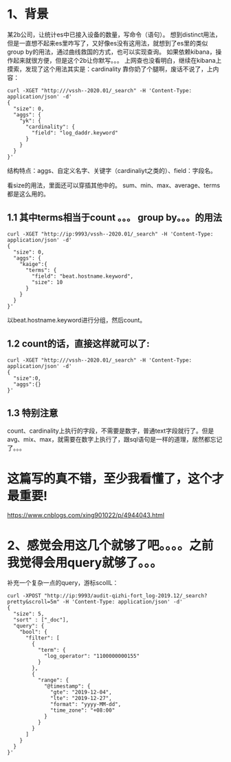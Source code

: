 # 1、背景
某2b公司，让统计es中已接入设备的数量，写命令（语句）。
想到distinct用法，但是一直想不起来es里咋写了，又好像es没有这用法，就想到了es里的类似group by的用法，通过曲线救国的方式，也可以实现查询。
如果依赖kibana，操作起来就很方便，但是这个2b让你默写。。。
上网查也没看明白，继续在kibana上摸索，发现了这个用法其实是：cardinality 靠你奶了个腿啊，废话不说了，上内容：
```
curl -XGET "http:///vssh--2020.01/_search" -H 'Content-Type: application/json' -d'
{
  "size": 0,
  "aggs": {
    "yk": {
      "cardinality": {
        "field": "log_daddr.keyword"
      }
    }
  }
}'
```
结构特点：aggs、自定义名字、关键字（cardinaliyt之类的）、field：字段名。

看size的用法，里面还可以穿插其他中的。 sum、min、max、average、terms都是这么用的。
## 1.1 其中terms相当于count 。。。 group by。。。的用法
```
curl -XGET "http://ip:9993/vssh--2020.01/_search" -H 'Content-Type: application/json' -d'
{
  "size": 0, 
  "aggs": {
    "kaige":{
      "terms": {
        "field": "beat.hostname.keyword",
        "size": 10
      }
    }
  }
}'
```
以beat.hostname.keyword进行分组，然后count。
## 1.2 count的话，直接这样就可以了:
```
curl -XGET "http:///vssh--2020.01/_search" -H 'Content-Type: application/json' -d'
{
  "size":0,
  "aggs":{}
}'
```

## 1.3 特别注意
count、cardinality上执行的字段，不需要是数字，普通text字段就行了。但是avg、mix、max，就需要在数字上执行了，跟sql语句是一样的道理，居然都忘记了。。。
# 这篇写的真不错，至少我看懂了，这个才最重要!
https://www.cnblogs.com/xing901022/p/4944043.html

# 2、感觉会用这几个就够了吧。。。。之前我觉得会用query就够了。。。

补充一个复杂一点的query，游标scollL：
```
curl -XPOST "http://ip:9993/audit-qizhi-fort_log-2019.12/_search?pretty&scroll=5m" -H 'Content-Type: application/json' -d'
{
  "size": 5,
  "sort" : ["_doc"],
  "query": {
    "bool": {
      "filter": [
        {
          "term": {
            "log_operator": "1100000000155"
          }
        },
        {
          "range": {
            "@timestamp": {
              "gte": "2019-12-04",
              "lte": "2019-12-27",
              "format": "yyyy-MM-dd",
              "time_zone": "+08:00"
            }
          }
        }
      ]
    }
  }
}'
```

